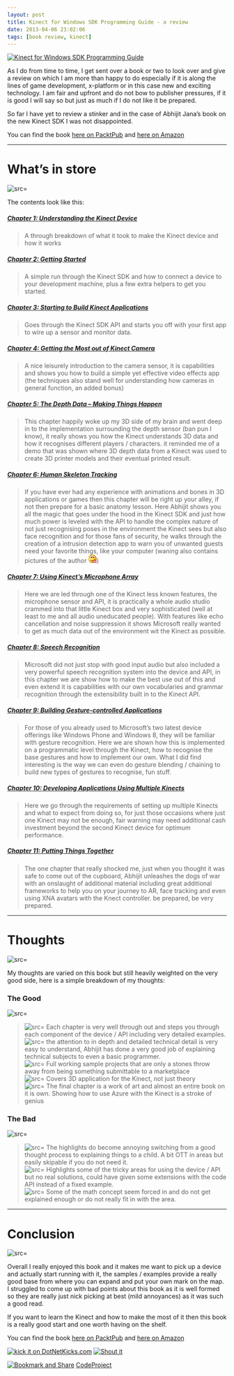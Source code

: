 ```yaml
---
layout: post
title: Kinect for Windows SDK Programming Guide - a review
date: 2013-04-06 23:02:06
tags: [book review, kinect]
---
```


[![Kinect for Windows SDK Programming Guide](http://1.2.3.12/bmi/dgdsbygo8mp3h.cloudfront.net/sites/default/files/imagecache/productview_larger/2380OT.jpg "Kinect for Windows SDK Programming Guide")](http://www.packtpub.com/sites/default/files/2380OT.jpg)

As I do from time to time, I get sent over a book or two to look over and give a review on which I am more than happy to do especially if it is along the lines of game development, x-platform or in this case new and exciting technology.  I am fair and upfront and do not bow to publisher pressures, if it is good I will say so but just as much if I do not like it be prepared.

So far I have yet to review a stinker and in the case of Abhijit Jana’s book on the new Kinect SDK I was not disappointed.

You can find the book [here on PacktPub](http://bit.ly/LUYcyD) and [here on Amazon](http://www.amazon.com/Kinect-Windows-SDK-Programming-Guide/product-reviews/1849692386/ref=dp_top_cm_cr_acr_txt?ie=UTF8&showViewpoints=1)

* * *

# What’s in store

![src=]()

The contents look like this:

##### [Chapter 1: Understanding the Kinect Device](http://www.packtpub.com/kinect-for-windows-software-development-kit-programming-guide/book#chapter_1)

> A through breakdown of what it took to make the Kinect device and how it works

##### [Chapter 2: Getting Started](http://www.packtpub.com/kinect-for-windows-software-development-kit-programming-guide/book#chapter_2)

> A simple run through the Kinect SDK and how to connect a device to your development machine, plus a few extra helpers to get you started.

##### [Chapter 3: Starting to Build Kinect Applications](http://www.packtpub.com/kinect-for-windows-software-development-kit-programming-guide/book#chapter_3)

> Goes through the Kinect SDK API and starts you off with your first app to wire up a sensor and monitor data.

##### [Chapter 4: Getting the Most out of Kinect Camera](http://www.packtpub.com/kinect-for-windows-software-development-kit-programming-guide/book#chapter_4)

> A nice leisurely introduction to the camera sensor, it is capabilities and shows you how to build a simple yet effective video effects app (the techniques also stand well for understanding how cameras in general function, an added bonus)

##### [Chapter 5: The Depth Data – Making Things Happen](http://www.packtpub.com/kinect-for-windows-software-development-kit-programming-guide/book#chapter_5)

> This chapter happily woke up my 3D side of my brain and went deep in to the implementation surrounding the depth sensor (ban pun I know), it really shows you how the Kinect understands 3D data and how it recognises different players / characters.  it reminded me of a demo that was shown where 3D depth data from a Kinect was used to create 3D printer models and their eventual printed result.

##### [Chapter 6: Human Skeleton Tracking](http://www.packtpub.com/kinect-for-windows-software-development-kit-programming-guide/book#chapter_6)

> If you have ever had any experience with animations and bones in 3D applications or games then this chapter will be right up your alley, if not then prepare for a basic anatomy lesson.  Here Abhijit shows you all the magic that goes under the hood in the Kinect SDK and just how much power is leveled with the API to handle the complex nature of not just recognising poses in the environment the Kinect sees but also face recognition and for those fans of security, he walks through the creation of a intrusion detection app to warn you of unwanted guests need your favorite things, like your computer (waning also contains pictures of the author ![Smile with tongue out](/assets/img/wordpress/2013/04/wlEmoticon-smilewithtongueout.png))

##### [Chapter 7: Using Kinect’s Microphone Array](http://www.packtpub.com/kinect-for-windows-software-development-kit-programming-guide/book#chapter_7)

> Here we are led through one of the Kinect less known features, the microphone sensor and API, it is practically a whole audio studio crammed into that little Kinect box and very sophisticated (well at least to me and all audio uneducated people).  With features like echo cancellation and noise suppression it shows Microsoft really wanted to get as much data out of the environment wit the Kinect as possible.

##### [Chapter 8: Speech Recognition](http://www.packtpub.com/kinect-for-windows-software-development-kit-programming-guide/book#chapter_8)

> Microsoft did not just stop with good input audio but also included a very powerful speech recognition system into the device and API, in this chapter we are show how to make the best use out of this and even extend it is capabilities with our own vocabularies and grammar recognition through the extensibility built in to the Kinect API.

##### [Chapter 9: Building Gesture-controlled Applications](http://www.packtpub.com/kinect-for-windows-software-development-kit-programming-guide/book#chapter_9)

> For those of you already used to Microsoft’s two latest device offerings like Windows Phone and Windows 8, they will be familiar with gesture recognition.  Here we are shown how this is implemented on a programmatic level through the Kinect, how to recognise the base gestures and how to implement our own.  What I did find interesting is the way we can even do gesture blending / chaining to build new types of gestures to recognise, fun stuff.

##### [Chapter 10: Developing Applications Using Multiple Kinects](http://www.packtpub.com/kinect-for-windows-software-development-kit-programming-guide/book#chapter_10)

> Here we go through the requirements of setting up multiple Kinects and what to expect from doing so, for just those occasions where just one Kinect may not be enough, fair warning may need additional cash investment beyond the second Kinect device for optimum performance.

##### [Chapter 11: Putting Things Together](http://www.packtpub.com/kinect-for-windows-software-development-kit-programming-guide/book#chapter_11)

> The one chapter that really shocked me, just when you thought it was safe to come out of the cupboard, Abhijit unleashes the dogs of war with an onslaught of additional material including great additional frameworks to help you on your journey to AR, face tracking and even using XNA avatars with the Knect controller.  be prepared, be very prepared.

* * *

# Thoughts

![src=]()

My thoughts are varied on this book but still heavily weighted on the very good side, here is a simple breakdown of my thoughts:

### The Good

![src=]()

> ![src=]()    Each chapter is very well through out and steps you through each component of the device / API  including very detailed examples.  
> ![src=]()    the attention to in depth and detailed technical detail is very easy to understand, Abhijit  has done a very good job of explaining technical subjects to even a basic programmer.  
> ![src=]()    Full working sample projects that are only a stones throw away from being something submittable to a marketplace  
> ![src=]()    Covers 3D application for the Kinect, not just theory  
> ![src=]()    The final chapter is a work of art and almost an entire book on it is own.  Showing how to use Azure with the Kinect is a stroke of genius

### The Bad

![src=]()

> ![src=]()    The highlights do become annoying switching from a good thought process to explaining things to a child.  A bit OTT in areas but easily skipable if you do not need it.  
> ![src=]()    Highlights some of the tricky areas for using the device / API but no real solutions, could have given some extensions with the code API instead of a fixed example.  
> ![src=]()    Some of the math concept seem forced in and do not get explained enough or do not really  fit in with the area.

* * *

# Conclusion

![src=]()

Overall I really enjoyed this book and it makes me want to pick up a device and actually start running with it, the samples / examples provide a really good base from where you can expand and put your own mark on the map.  I struggled to come up with bad points about this book as it is well formed so they are really just nick picking at best (mild annoyances)  as it was such a good read.

If you want to learn the Kinect and how to make the most of it then this book is a really good start and one worth having on the shelf.

You can find the book [here on PacktPub](http://bit.ly/LUYcyD) and [here on Amazon](http://www.amazon.com/Kinect-Windows-SDK-Programming-Guide/product-reviews/1849692386/ref=dp_top_cm_cr_acr_txt?ie=UTF8&showViewpoints=1)

[![kick it on DotNetKicks.com](http://www.dotnetkicks.com/Services/Images/KickItImageGenerator.ashx?url=http://darkgenesis.zenithmoon.com/kinect-for-windows-sdk-programming-guidea-review/&bgcolor=6600FF)](http://www.dotnetkicks.com/kick/?url=http://darkgenesis.zenithmoon.com/kinect-for-windows-sdk-programming-guidea-review/) [![Shout it](http://dotnetshoutout.com/image.axd?url=http://darkgenesis.zenithmoon.com/kinect-for-windows-sdk-programming-guidea-review/)](http://dotnetshoutout.com/Submit?url=http://darkgenesis.zenithmoon.com/kinect-for-windows-sdk-programming-guidea-review/)<script type="text/javascript">// <![CDATA[
var dzone_url = 'http://darkgenesis.zenithmoon.com/kinect-for-windows-sdk-programming-guidea-review/';
// ]]></script>  
<script type="text/javascript">// <![CDATA[
var dzone_title = 'Kinect for Windows SDK Programming Guide–a review';
// ]]></script>  
<script type="text/javascript">// <![CDATA[
var dzone_blurb = 'Kinect for Windows SDK Programming Guide–a review';
// ]]></script>  
<script type="text/javascript">// <![CDATA[
var dzone_style = '2';
// ]]></script>  
<script type="text/javascript" src="http://widgets.dzone.com/links/widgets/zoneit.js" language="javascript"></script><script type="text/javascript">// <![CDATA[
var addthis_pub="runxc1";
// ]]></script>[![Bookmark and Share](http://s7.addthis.com/static/btn/lg-share-en.gif)](http://www.addthis.com/bookmark.php?v=20)  <script type="text/javascript" src="http://s7.addthis.com/js/200/addthis_widget.js"></script>[CodeProject](http://www.codeproject.com/script/Articles/BlogFeedList?amid=9502591)
